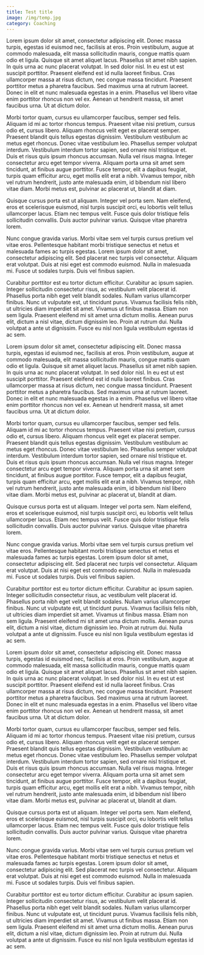 ```yaml
---
title: Test title
image: /img/temp.jpg
category: Coaching
---
```


Lorem ipsum dolor sit amet, consectetur adipiscing elit. Donec massa turpis, egestas id euismod nec, facilisis at eros. Proin vestibulum, augue at commodo malesuada, elit massa sollicitudin mauris, congue mattis quam odio et ligula. Quisque sit amet aliquet lacus. Phasellus sit amet nibh sapien. In quis urna ac nunc placerat volutpat. In sed dolor nisl. In eu est ut est suscipit porttitor. Praesent eleifend est id nulla laoreet finibus. Cras ullamcorper massa at risus dictum, nec congue massa tincidunt. Praesent porttitor metus a pharetra faucibus. Sed maximus urna at rutrum laoreet. Donec in elit et nunc malesuada egestas in a enim. Phasellus vel libero vitae enim porttitor rhoncus non vel ex. Aenean ut hendrerit massa, sit amet faucibus urna. Ut at dictum dolor.

Morbi tortor quam, cursus eu ullamcorper faucibus, semper sed felis. Aliquam id mi ac tortor rhoncus tempus. Praesent vitae nisi pretium, cursus odio et, cursus libero. Aliquam rhoncus velit eget ex placerat semper. Praesent blandit quis tellus egestas dignissim. Vestibulum vestibulum ac metus eget rhoncus. Donec vitae vestibulum leo. Phasellus semper volutpat interdum. Vestibulum interdum tortor sapien, sed ornare nisl tristique et. Duis et risus quis ipsum rhoncus accumsan. Nulla vel risus magna. Integer consectetur arcu eget tempor viverra. Aliquam porta urna sit amet sem tincidunt, at finibus augue porttitor. Fusce tempor, elit a dapibus feugiat, turpis quam efficitur arcu, eget mollis elit erat a nibh. Vivamus tempor, nibh vel rutrum hendrerit, justo ante malesuada enim, id bibendum nisl libero vitae diam. Morbi metus est, pulvinar ac placerat ut, blandit at diam.

Quisque cursus porta est ut aliquam. Integer vel porta sem. Nam eleifend, eros et scelerisque euismod, nisl turpis suscipit orci, eu lobortis velit tellus ullamcorper lacus. Etiam nec tempus velit. Fusce quis dolor tristique felis sollicitudin convallis. Duis auctor pulvinar varius. Quisque vitae pharetra lorem.

Nunc congue gravida varius. Morbi vitae sem vel turpis cursus pretium vel vitae eros. Pellentesque habitant morbi tristique senectus et netus et malesuada fames ac turpis egestas. Lorem ipsum dolor sit amet, consectetur adipiscing elit. Sed placerat nec turpis vel consectetur. Aliquam erat volutpat. Duis at nisi eget est commodo euismod. Nulla in malesuada mi. Fusce ut sodales turpis. Duis vel finibus sapien.

Curabitur porttitor est eu tortor dictum efficitur. Curabitur ac ipsum sapien. Integer sollicitudin consectetur risus, ac vestibulum velit placerat id. Phasellus porta nibh eget velit blandit sodales. Nullam varius ullamcorper finibus. Nunc ut vulputate est, ut tincidunt purus. Vivamus facilisis felis nibh, ut ultricies diam imperdiet sit amet. Vivamus ut finibus massa. Etiam non sem ligula. Praesent eleifend mi sit amet urna dictum mollis. Aenean purus elit, dictum a nisl vitae, dictum dignissim leo. Proin at rutrum dui. Nulla volutpat a ante ut dignissim. Fusce eu nisl non ligula vestibulum egestas id ac sem.

Lorem ipsum dolor sit amet, consectetur adipiscing elit. Donec massa turpis, egestas id euismod nec, facilisis at eros. Proin vestibulum, augue at commodo malesuada, elit massa sollicitudin mauris, congue mattis quam odio et ligula. Quisque sit amet aliquet lacus. Phasellus sit amet nibh sapien. In quis urna ac nunc placerat volutpat. In sed dolor nisl. In eu est ut est suscipit porttitor. Praesent eleifend est id nulla laoreet finibus. Cras ullamcorper massa at risus dictum, nec congue massa tincidunt. Praesent porttitor metus a pharetra faucibus. Sed maximus urna at rutrum laoreet. Donec in elit et nunc malesuada egestas in a enim. Phasellus vel libero vitae enim porttitor rhoncus non vel ex. Aenean ut hendrerit massa, sit amet faucibus urna. Ut at dictum dolor.

Morbi tortor quam, cursus eu ullamcorper faucibus, semper sed felis. Aliquam id mi ac tortor rhoncus tempus. Praesent vitae nisi pretium, cursus odio et, cursus libero. Aliquam rhoncus velit eget ex placerat semper. Praesent blandit quis tellus egestas dignissim. Vestibulum vestibulum ac metus eget rhoncus. Donec vitae vestibulum leo. Phasellus semper volutpat interdum. Vestibulum interdum tortor sapien, sed ornare nisl tristique et. Duis et risus quis ipsum rhoncus accumsan. Nulla vel risus magna. Integer consectetur arcu eget tempor viverra. Aliquam porta urna sit amet sem tincidunt, at finibus augue porttitor. Fusce tempor, elit a dapibus feugiat, turpis quam efficitur arcu, eget mollis elit erat a nibh. Vivamus tempor, nibh vel rutrum hendrerit, justo ante malesuada enim, id bibendum nisl libero vitae diam. Morbi metus est, pulvinar ac placerat ut, blandit at diam.

Quisque cursus porta est ut aliquam. Integer vel porta sem. Nam eleifend, eros et scelerisque euismod, nisl turpis suscipit orci, eu lobortis velit tellus ullamcorper lacus. Etiam nec tempus velit. Fusce quis dolor tristique felis sollicitudin convallis. Duis auctor pulvinar varius. Quisque vitae pharetra lorem.

Nunc congue gravida varius. Morbi vitae sem vel turpis cursus pretium vel vitae eros. Pellentesque habitant morbi tristique senectus et netus et malesuada fames ac turpis egestas. Lorem ipsum dolor sit amet, consectetur adipiscing elit. Sed placerat nec turpis vel consectetur. Aliquam erat volutpat. Duis at nisi eget est commodo euismod. Nulla in malesuada mi. Fusce ut sodales turpis. Duis vel finibus sapien.

Curabitur porttitor est eu tortor dictum efficitur. Curabitur ac ipsum sapien. Integer sollicitudin consectetur risus, ac vestibulum velit placerat id. Phasellus porta nibh eget velit blandit sodales. Nullam varius ullamcorper finibus. Nunc ut vulputate est, ut tincidunt purus. Vivamus facilisis felis nibh, ut ultricies diam imperdiet sit amet. Vivamus ut finibus massa. Etiam non sem ligula. Praesent eleifend mi sit amet urna dictum mollis. Aenean purus elit, dictum a nisl vitae, dictum dignissim leo. Proin at rutrum dui. Nulla volutpat a ante ut dignissim. Fusce eu nisl non ligula vestibulum egestas id ac sem.

Lorem ipsum dolor sit amet, consectetur adipiscing elit. Donec massa turpis, egestas id euismod nec, facilisis at eros. Proin vestibulum, augue at commodo malesuada, elit massa sollicitudin mauris, congue mattis quam odio et ligula. Quisque sit amet aliquet lacus. Phasellus sit amet nibh sapien. In quis urna ac nunc placerat volutpat. In sed dolor nisl. In eu est ut est suscipit porttitor. Praesent eleifend est id nulla laoreet finibus. Cras ullamcorper massa at risus dictum, nec congue massa tincidunt. Praesent porttitor metus a pharetra faucibus. Sed maximus urna at rutrum laoreet. Donec in elit et nunc malesuada egestas in a enim. Phasellus vel libero vitae enim porttitor rhoncus non vel ex. Aenean ut hendrerit massa, sit amet faucibus urna. Ut at dictum dolor.

Morbi tortor quam, cursus eu ullamcorper faucibus, semper sed felis. Aliquam id mi ac tortor rhoncus tempus. Praesent vitae nisi pretium, cursus odio et, cursus libero. Aliquam rhoncus velit eget ex placerat semper. Praesent blandit quis tellus egestas dignissim. Vestibulum vestibulum ac metus eget rhoncus. Donec vitae vestibulum leo. Phasellus semper volutpat interdum. Vestibulum interdum tortor sapien, sed ornare nisl tristique et. Duis et risus quis ipsum rhoncus accumsan. Nulla vel risus magna. Integer consectetur arcu eget tempor viverra. Aliquam porta urna sit amet sem tincidunt, at finibus augue porttitor. Fusce tempor, elit a dapibus feugiat, turpis quam efficitur arcu, eget mollis elit erat a nibh. Vivamus tempor, nibh vel rutrum hendrerit, justo ante malesuada enim, id bibendum nisl libero vitae diam. Morbi metus est, pulvinar ac placerat ut, blandit at diam.

Quisque cursus porta est ut aliquam. Integer vel porta sem. Nam eleifend, eros et scelerisque euismod, nisl turpis suscipit orci, eu lobortis velit tellus ullamcorper lacus. Etiam nec tempus velit. Fusce quis dolor tristique felis sollicitudin convallis. Duis auctor pulvinar varius. Quisque vitae pharetra lorem.

Nunc congue gravida varius. Morbi vitae sem vel turpis cursus pretium vel vitae eros. Pellentesque habitant morbi tristique senectus et netus et malesuada fames ac turpis egestas. Lorem ipsum dolor sit amet, consectetur adipiscing elit. Sed placerat nec turpis vel consectetur. Aliquam erat volutpat. Duis at nisi eget est commodo euismod. Nulla in malesuada mi. Fusce ut sodales turpis. Duis vel finibus sapien.

Curabitur porttitor est eu tortor dictum efficitur. Curabitur ac ipsum sapien. Integer sollicitudin consectetur risus, ac vestibulum velit placerat id. Phasellus porta nibh eget velit blandit sodales. Nullam varius ullamcorper finibus. Nunc ut vulputate est, ut tincidunt purus. Vivamus facilisis felis nibh, ut ultricies diam imperdiet sit amet. Vivamus ut finibus massa. Etiam non sem ligula. Praesent eleifend mi sit amet urna dictum mollis. Aenean purus elit, dictum a nisl vitae, dictum dignissim leo. Proin at rutrum dui. Nulla volutpat a ante ut dignissim. Fusce eu nisl non ligula vestibulum egestas id ac sem.
